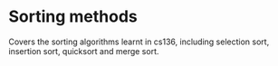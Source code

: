 # Sorting methods
Covers the sorting algorithms learnt in cs136, including selection sort, insertion sort, quicksort and merge sort.
